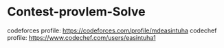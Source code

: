 # Contest-provlem-Solve
codeforces profile: https://codeforces.com/profile/mdeasintuha
codechef profile: https://www.codechef.com/users/easintuha1

